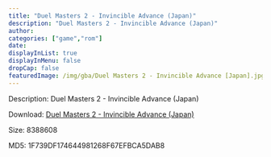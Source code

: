 ```yaml
---
title: "Duel Masters 2 - Invincible Advance (Japan)"
description: "Duel Masters 2 - Invincible Advance (Japan)"
author: 
categories: ["game","rom"]
date: 
displayInList: true
displayInMenu: false
dropCap: false
featuredImage: /img/gba/Duel Masters 2 - Invincible Advance [Japan].jpg
---
```


Description: Duel Masters 2 - Invincible Advance (Japan)

Download: <a style="text-decoration:underline;" href="https://mega.nz/#!qLJg0CgQ!Njy8awT18ZejIpZ1pER7BJRakNxZXIwR8pGuv8cvF_w" target = "_blank" rel = "nofollow" > Duel Masters 2 - Invincible Advance (Japan)</a>

Size: 8388608

MD5: 1F739DF174644981268F67EFBCA5DAB8

